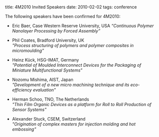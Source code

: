 title: 4M2010 Invited Speakers
date: 2010-02-02 
tags: conference

<!--break-->
The following speakers have been confirmed for 4M2010:  

* Eric Baer, Case Western Reserve University, USA 
 *“Continuous Polymer Nanolayer Processing by Forced Assembly”*  
 
* Phil Coates, Bradford University, UK   
 *"Process structuring of polymers and polymer composites in micromoulding"*  

* Heinz Kück, HSG-IMAT, Germany    
 *"Potential of Moulded Interconnect Devices for the Packaging of Miniature Multifunctional Systems"*  

* Nozomu Mishima, AIST, Japan   
  *"Development of a new micro machining technique and its eco-efficiency evaluation"*  

* Herman Schoo, TNO, The Netherlands  
  *"Thin Film Organic Devices as a platform for Roll to Roll Production of Sensor Systems"*  

* Alexander Stuck, CSEM, Switzerland   
*"Origination of complex masters for injection molding and hot embossing"*